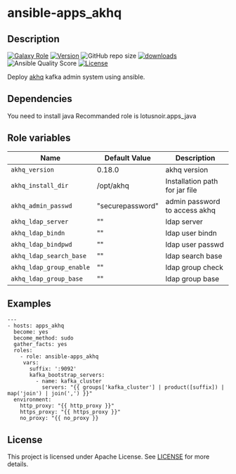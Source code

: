 # ansible-apps_akhq

## Description

[![Galaxy Role](https://img.shields.io/badge/galaxy-apps_akhq-purple?style=flat)](https://galaxy.ansible.com/lotusnoir/apps_akhq)
[![Version](https://img.shields.io/github/release/lotusnoir/ansible-apps_akhq.svg)](https://github.com/lotusnoir/ansible-apps_akhq/releases/latest)
![GitHub repo size](https://img.shields.io/github/repo-size/lotusnoir/ansible-apps_akhq?color=orange&style=flat)
[![downloads](https://img.shields.io/ansible/role/d/53225)](https://galaxy.ansible.com/lotusnoir/apps_akhq)
![Ansible Quality Score](https://img.shields.io/ansible/quality/53225)
[![License](https://img.shields.io/badge/license-Apache--2.0-brightgreen?style=flat)](https://opensource.org/licenses/Apache-2.0)


Deploy [akhq](https://github.com/tchiotludo/akhq) kafka admin system using ansible.

## Dependencies

You need to install java
Recommanded role is lotusnoir.apps_java

## Role variables

| Name                      | Default Value    | Description                        |
| ------------------------- | ---------------- | -----------------------------------|
| `akhq_version`            | 0.18.0           | akhq version |
| `akhq_install_dir`        | /opt/akhq        | Installation path for jar file |
| `akhq_admin_passwd`       | "securepassword" | admin password to access akhq |
| `akhq_ldap_server`        | ""               | ldap server |
| `akhq_ldap_bindn`         | ""               | ldap user bindn |
| `akhq_ldap_bindpwd`       | ""               | ldap user passwd |
| `akhq_ldap_search_base`   | ""               | ldap search base |
| `akhq_ldap_group_enable`  | ""               | ldap group check |
| `akhq_ldap_group_base`    | ""               | ldap group base |

## Examples

	---
	- hosts: apps_akhq
	  become: yes
	  become_method: sudo
	  gather_facts: yes
	  roles:
	    - role: ansible-apps_akhq
         vars:
           suffix: ':9092'
           kafka_bootstrap_servers:
             - name: kafka_cluster
               servers: "{{ groups['kafka_cluster'] | product([suffix]) | map('join') | join(',') }}"
   	  environment: 
   	    http_proxy: "{{ http_proxy }}"
   	    https_proxy: "{{ https_proxy }}"
   	    no_proxy: "{{ no_proxy }}

## License

This project is licensed under Apache License. See [LICENSE](/LICENSE) for more details.

